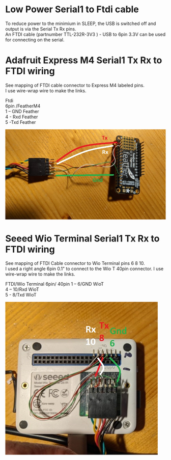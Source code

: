 # Low Power Serial1 to Ftdi cable 

To reduce power to the minimium in SLEEP, the USB is switched off and output is via the Serial Tx Rx pins.    
An FTDI cable (partnumber TTL-232R-3V3 ) - USB to 6pin 3.3V can be used for connecting on the serial.   


# Adafruit Express M4 Serial1 Tx Rx  to FTDI wiring 
See mapping of FTDI cable connector to Express M4 labeled pins.    
I use wire-wrap wire to make the links.

Ftdi   
6pin /FeatherM4   
1 – GND Feather   
4 - Rxd Feather   
5  -Txd Feather   

<picture>
 <img alt="board support hole dimensions" src="diagrams/afm4_wiring graphic.jpg">
</picture>   

# Seeed Wio Terminal Serial1 Tx Rx  to FTDI wiring 
 See mapping of FTDI Cable connector to Wio Terminal pins 6 8 10.    
I used a right angle 6pin 0.1" to connect to the Wio T 40pin connector.
I use wire-wrap wire to make the links.    

FTDI/Wio Terminal 
6pin/  40pin 
1 – 6/GND WioT    
4 – 10/Rxd WioT    
5 -  8/Txd WioT   

<picture>
 <img alt="board support hole dimensions" src="diagrams/wioterm_wiring graphic.jpg">
</picture>

